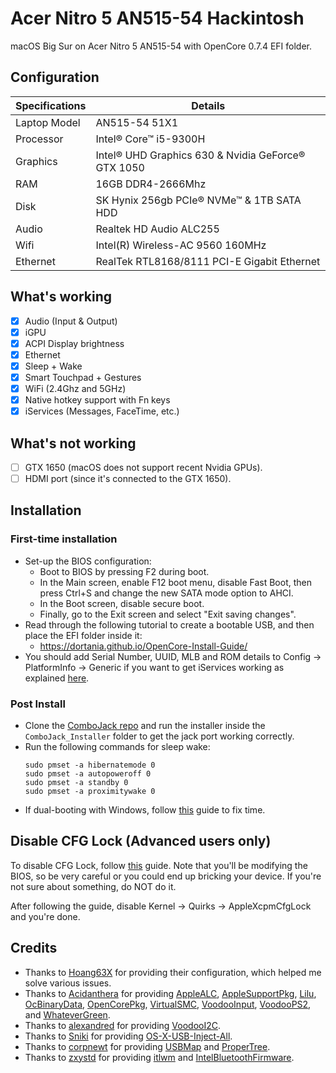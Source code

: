 
# Acer Nitro 5 AN515-54 Hackintosh

macOS Big Sur on Acer Nitro 5 AN515-54 with OpenCore 0.7.4 EFI folder.

## Configuration

| Specifications      | Details                                            |
| ------------------- | -------------------------------------------------- |
| Laptop Model        | AN515-54 51X1                                      |
| Processor           | Intel® Core™ i5-9300H                              |
| Graphics            | Intel® UHD Graphics 630 & Nvidia GeForce® GTX 1050 |
| RAM                 | 16GB DDR4-2666Mhz                                  |
| Disk                | SK Hynix 256gb PCIe® NVMe™ & 1TB SATA HDD          |
| Audio               | Realtek HD Audio ALC255                            |
| Wifi                | Intel(R) Wireless-AC 9560 160MHz                   |
| Ethernet            | RealTek RTL8168/8111 PCI-E Gigabit Ethernet        |

## What's working

- [x] Audio (Input & Output)
- [x] iGPU
- [x] ACPI Display brightness
- [x] Ethernet
- [x] Sleep + Wake
- [x] Smart Touchpad + Gestures
- [x] WiFi (2.4Ghz and 5GHz)
- [x] Native hotkey support with Fn keys
- [x] iServices (Messages, FaceTime, etc.)

## What's not working

- [ ] GTX 1650 (macOS does not support recent Nvidia GPUs).
- [ ] HDMI port (since it's connected to the GTX 1650).

## Installation

### First-time installation

- Set-up the BIOS configuration:
  - Boot to BIOS by pressing F2 during boot.
  - In the Main screen, enable F12 boot menu, disable Fast Boot, then press Ctrl+S and change the new SATA mode option to AHCI.
  - In the Boot screen, disable secure boot.
  - Finally, go to the Exit screen and select "Exit saving changes".
- Read through the following tutorial to create a bootable USB, and then place the EFI folder inside it:
   - https://dortania.github.io/OpenCore-Install-Guide/
- You should add Serial Number, UUID, MLB and ROM details to Config -> PlatformInfo -> Generic if you want to get iServices working as explained [here](https://dortania.github.io/OpenCore-Post-Install/universal/iservices.html).

### Post Install

- Clone the [ComboJack repo](https://github.com/hackintosh-stuff/ComboJack) and run the installer inside the `ComboJack_Installer` folder to get the jack port working correctly.
- Run the following commands for sleep wake:
  ```
  sudo pmset -a hibernatemode 0
  sudo pmset -a autopoweroff 0
  sudo pmset -a standby 0
  sudo pmset -a proximitywake 0
  ```
- If dual-booting with Windows, follow [this](https://www.tonymacx86.com/threads/fix-incorrect-time-in-windows-osx-dual-boot.133719/) guide to fix time.

## Disable CFG Lock (Advanced users only)

To disable CFG Lock, follow [this](https://www.reddit.com/r/hackintosh/comments/hz2rtm/cfg_lockunlocking_alternative_method/) guide. Note that you'll be modifying the BIOS, so be very careful or you could end up bricking your device. If you're not sure about something, do NOT do it.

After following the guide, disable Kernel -> Quirks -> AppleXcpmCfgLock and you're done.

## Credits

- Thanks to [Hoang63X](https://github.com/Hoang63X/AN515-54-51X1-Hackintosh) for providing their configuration, which helped me solve various issues.
- Thanks to [Acidanthera](https://github.com/acidanthera) for providing [AppleALC](https://github.com/acidanthera/AppleALC), [AppleSupportPkg](https://github.com/acidanthera/AppleSupportPkg),  [Lilu](https://github.com/acidanthera/Lilu), [OcBinaryData](https://github.com/acidanthera/OcBinaryData), [OpenCorePkg](https://github.com/acidanthera/OpenCorePkg), [VirtualSMC](https://github.com/acidanthera/VirtualSMC), [VoodooInput](https://github.com/acidanthera/VoodooInput), [VoodooPS2](https://github.com/acidanthera/VoodooPS2), and [WhateverGreen](https://github.com/acidanthera/WhateverGreen).
- Thanks to [alexandred](https://github.com/alexandred) for providing [VoodooI2C](https://github.com/alexandred/VoodooI2C).
- Thanks to [Sniki](https://github.com/Sniki) for providing [OS-X-USB-Inject-All](https://github.com/Sniki/OS-X-USB-Inject-All).
- Thanks to [corpnewt](https://github.com/corpnewt) for providing [USBMap](https://github.com/corpnewt/USBMap) and [ProperTree](https://github.com/corpnewt/ProperTree).
- Thanks to [zxystd](https://github.com/zxystd) for providing [itlwm](https://github.com/OpenIntelWireless/itlwm) and [IntelBluetoothFirmware](https://github.com/zxystd/IntelBluetoothFirmware).